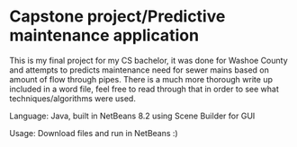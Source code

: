 # Capstone project/Predictive maintenance application

This is my final project for my CS bachelor, it was done for Washoe County and attempts to predicts maintenance need for sewer mains based on amount of flow through pipes. There is a much more thorough write up included in a word file, feel free to read through that in order to see what techniques/algorithms were used.

Language: Java, built in NetBeans 8.2 using Scene Builder for GUI

Usage: Download files and run in NetBeans :)
